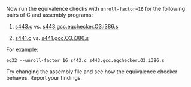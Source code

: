 Now run the equivalence checks with `unroll-factor=16` for the following pairs of C and assembly programs:

1. [s443.c](s443.c) vs. [s443.gcc.eqchecker.O3.i386.s](s443.gcc.eqchecker.O3.i386.s)

2. [s441.c](s441.c) vs. [s441.gcc.O3.i386.s](s441.gcc.eqchecker.O3.i386.s)

For example:
```
eq32 --unroll-factor 16 s443.c s443.gcc.eqchecker.O3.i386.s
```

Try changing the assembly file and see how the equivalence checker behaves.  Report your findings.
